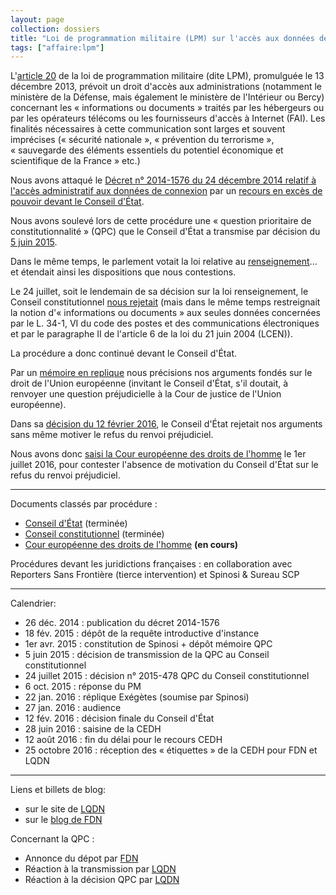 ```yaml
---
layout: page
collection: dossiers
title: "Loi de programmation militaire (LPM) sur l'accès aux données de connexion"
tags: ["affaire:lpm"]
---
```



L'[article 20](http://www.legifrance.gouv.fr/eli/loi/2013/12/18/DEFX1317084L/jo#JORFARTI000028338886)
de la loi de programmation militaire (dite LPM), promulguée le 13
décembre 2013, prévoit un droit d'accès aux administrations (notamment
le ministère de la Défense, mais également le ministère de l'Intérieur
ou Bercy) concernant les « informations ou documents » traités
par les hébergeurs ou par les opérateurs télécoms ou les fournisseurs
d'accès à Internet (FAI). Les finalités nécessaires à cette
communication sont larges et souvent imprécises (« sécurité
nationale », « prévention du terrorisme », « sauvegarde des éléments
essentiels du potentiel économique et scientifique de la France »
etc.)

Nous avons attaqué le [Décret n° 2014-1576 du 24 décembre 2014 relatif
à l'accès administratif aux données de
connexion](https://www.legifrance.gouv.fr/affichTexte.do?cidTexte=JORFTEXT000029958091&dateTexte=&categorieLien=id)
par un [recours en excès de pouvoir devant le Conseil
d'État][lpmCEtat].

Nous avons soulevé lors de cette procédure une « question prioritaire
de constitutionnalité » (QPC) que le Conseil d'État a transmise par décision
du [5 juin 2015](https://exegetes.eu.org/recours/lpm/CEtat/2015-06-05-recours_LPM_confirmation_dossier.pdf).

Dans le même temps, le parlement votait la loi relative au
[renseignement]... et étendait ainsi les dispositions que nous
contestions.

Le 24 juillet, soit le lendemain de sa décision sur la loi
renseignement, le Conseil constitutionnel [nous
rejetait](http://www.conseil-constitutionnel.fr/conseil-constitutionnel/francais/les-decisions/acces-par-date/decisions-depuis-1959/2015/2015-478-qpc/decision-n-2015-478-qpc-du-24-juillet-2015.144165.html)
(mais dans le même temps restreignait la notion d'« informations ou
documents » aux seules données concernées par le L. 34-1, VI du code
des postes et des communications électroniques et par le paragraphe II
de l'article 6 de la loi du 21 juin 2004 (LCEN)).

La procédure a donc continué devant le Conseil d'État.

Par un [mémoire en
replique](https://exegetes.eu.org/recours/lpm/CEtat/2016-01-22-FDN%20et%20Quadrature%20du%20net%20(Decret%20LPM)%20-%20Replique%20388.134.pdf)
nous précisions nos arguments fondés sur le droit de l'Union
européenne (invitant le Conseil d'État, s'il doutait, à renvoyer une
question préjudicielle à la Cour de justice de l'Union européenne).

Dans sa [décision du 12 février 2016](https://exegetes.eu.org/recours/lpm/CEtat/2016-02-12-Decision%20CE%20-%20388.1343%20LPM.pdf),
le Conseil d'État rejetait nos arguments sans même motiver le refus du
renvoi préjudiciel.

Nous avons donc [saisi la Cour européenne des droits de
l'homme][lpmCedh] le 1er juillet 2016, pour contester l'absence de
motivation du Conseil d'État sur le refus du renvoi préjudiciel.

------

Documents classés par procédure :

 - [Conseil d'État][lpmCEtat] (terminée)
 - [Conseil constitutionnel][lpmCConst] (terminée)
 - [Cour européenne des droits de l'homme][lpmCedh] **(en cours)**

Procédures devant les juridictions françaises : en collaboration avec
Reporters Sans Frontière (tierce intervention) et Spinosi & Sureau SCP






[abrogationretentiondemande]: /recours/abrogationretention/demande/
[abrogationretentionCEtat]: /recours/abrogationretention/CEtat/
[amicusrenseignement]: /recours/amicusrenseignement/
[filtragecazeneuveCEtat]: /recours/filtragecazeneuve/CEtat/
[filtragecazeneuveCnil]: /recours/filtragecazeneuve/Cnil/
[filtragecazeneuveOclctic]: /recours/filtragecazeneuve/Oclctic/

[lpmCEtat]: /recours/lpm/CEtat/
[lpmCConst]: /recours/lpm/CConst/
[lpmCedh]: /recours/lpm/Cedh/

[renseignement]: /dossiers/renseignement.html
[renseignementCEtat]: /recours/renseignement/CEtat/
[secretdgseCEtat]: /recours/secretdgse/CEtat/
[verificationcnctrCnctr]: /recours/verificationcnctr/Cnctr/
[verificationcnctrCEtat]: /recours/verificationcnctr/CEtat/

-----

Calendrier:

 -  26 déc. 2014 : publication du décret 2014-1576
 -  18 fév. 2015 : dépôt de la requête introductive d'instance
 -  1er avr. 2015 : constitution de Spinosi + dépôt mémoire QPC 
 -  5 juin 2015 : décision de transmission de la QPC au Conseil constitutionnel
 -  24 juillet 2015 : décision n° 2015-478 QPC du Conseil constitutionnel
 -  6 oct. 2015 : réponse du PM
 -  22 jan. 2016 : réplique Exégètes (soumise par Spinosi) 
 -  27 jan. 2016 : audience
 -  12 fév. 2016 : décision finale du Conseil d'État
 -  28 juin 2016 : saisine de la CEDH
 -  12 août 2016 : fin du délai pour le recours CEDH
 -  25 octobre 2016 : réception des « étiquettes » de la CEDH pour FDN et LQDN



-----

Liens et billets de blog:

 -  sur le site de [LQDN](https://www.laquadrature.net/fr/decret-lpm-la-quadrature-du-net-depose-un-recours-devant-le-conseil-detat)
 -  sur le [blog de FDN](http://blog.fdn.fr/?post/2015/04/01/Publication-du-recours-contre-le-decret-LPM)

Concernant la QPC :

 - Annonce du dépot par [FDN](http://blog.fdn.fr/?post/2015/04/15/Depot-d-une-QPC-sur-l-article-20-de-la-LPM)
 - Réaction à la transmission par [LQDN](https://www.laquadrature.net/fr/premiere-victoire-pour-les-citoyens-contre-la-surveillance-la-loi-de-programmation-militaire-devant)
 - Réaction à la décision QPC par [LQDN](https://www.laquadrature.net/fr/honte-sur-la-france-le-conseil-constitutionnel-valide-largement-la-loi-renseignement)

